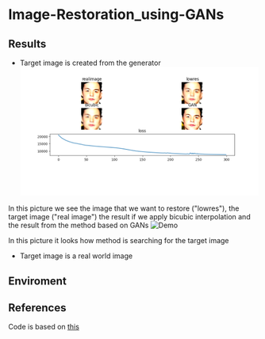# Image-Restoration_using-GANs

## Results
- Target image is created from the generator
![Demo](assets/Figure_1.png)

In this picture we see the image that we want to restore ("lowres"), the target image ("real image") the result if we apply bicubic interpolation and the result from the method based on GANs
![Demo](assets/animation.gif)

In this picture it looks how method is searching for the target image

- Target image is a real world image

## Enviroment

## References
Code is based on [this](https://colab.research.google.com/github/tensorflow/hub/blob/master/examples/colab/tf_hub_generative_image_module.ipynb#scrollTo=KUu4vOt5zI9d)
